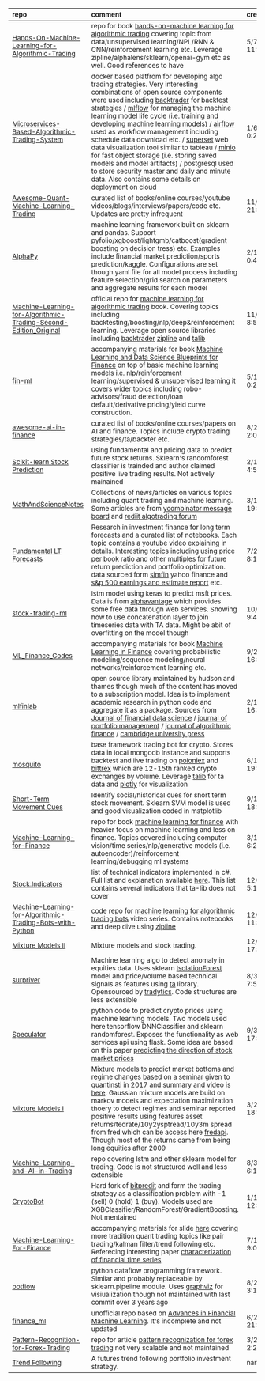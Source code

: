 | <sub>repo</sub>                                                                                                                                                                    | <sub>comment</sub>                                                                                                                                                                                                                                                                                                                                                                                                                                                                                                                                                                                                                                                                                                                                                                                | <sub>created_at</sub>     | <sub>last_commit</sub>    | <sub>star_count</sub>   | <sub>repo_status</sub>              | <sub>rating</sub>   |
|:-----------------------------------------------------------------------------------------------------------------------------------------------------------------------------------|:--------------------------------------------------------------------------------------------------------------------------------------------------------------------------------------------------------------------------------------------------------------------------------------------------------------------------------------------------------------------------------------------------------------------------------------------------------------------------------------------------------------------------------------------------------------------------------------------------------------------------------------------------------------------------------------------------------------------------------------------------------------------------------------------------|:--------------------------|:--------------------------|:------------------------|:------------------------------------|:--------------------|
| <sub>[Hands-On-Machine-Learning-for-Algorithmic-Trading](https://github.com/PacktPublishing/Hands-On-Machine-Learning-for-Algorithmic-Trading)</sub>                               | <sub>repo for book [hands-on-machine learning for algorithmic trading](https://www.packtpub.com/product/hands-on-machine-learning-for-algorithmic-trading/9781789346411) covering topic from data/unsupervised learning/NPL/RNN & CNN/reinforcement learning etc. Leverage zipline/alphalens/sklearn/openai-gym etc as well. Good references to have</sub>                                                                                                                                                                                                                                                                                                                                                                                                                                        | <sub>5/7/19 11:04</sub>   | <sub>1/19/21 7:51</sub>   | <sub>600.0</sub>        | <sub>:heavy_check_mark:</sub>       | <sub>:star:x5</sub> |
| <sub>[Microservices-Based-Algorithmic-Trading-System](https://github.com/saeed349/Microservices-Based-Algorithmic-Trading-System)</sub>                                            | <sub>docker based platfrom for developing algo trading strategies. Very interesting combinations of open source components were used including [backtrader](https://www.backtrader.com/) for backtest strategies / [mlflow](https://mlflow.org/) for managing the machine learning model life cycle  (i.e. training and developing machine learning models) / [airflow](https://airflow.apache.org/) used as workflow management including schedule data download etc. / [superset](https://superset.apache.org/) web data visualization tool similar to tableau / [minio](https://min.io/) for fast object storage (i.e. storing saved models and model artifacts) / postgresql used to store security master and daily and minute data. Also contains some details on deployment on cloud</sub> | <sub>1/6/20 0:21</sub>    | <sub>3/31/20 13:02</sub>  | <sub>104.0</sub>        | <sub>:heavy_check_mark:</sub>       | <sub>:star:x5</sub> |
| <sub>[Awesome-Quant-Machine-Learning-Trading](https://github.com/grananqvist/Awesome-Quant-Machine-Learning-Trading)</sub>                                                         | <sub>curated list of books/online courses/youtube videos/blogs/interviews/papers/code etc. Updates are pretty infrequent</sub>                                                                                                                                                                                                                                                                                                                                                                                                                                                                                                                                                                                                                                                                    | <sub>11/5/18 21:09</sub>  | <sub>10/8/20 16:48</sub>  | <sub>1005.0</sub>       | <sub>:heavy_check_mark:</sub>       | <sub>:star:x5</sub> |
| <sub>[AlphaPy](https://github.com/ScottfreeLLC/AlphaPy)</sub>                                                                                                                      | <sub>machine learning framework built on sklearn and pandas. Support pyfolio/xgboost/lightgmb/catboost(gradient boosting on decision tress) etc. Examples include financial market prediction/sports prediction/kaggle. Configurations are set though yaml file for all model process including feature selection/grid search on parameters and aggregate results for each model</sub>                                                                                                                                                                                                                                                                                                                                                                                                            | <sub>2/14/16 0:47</sub>   | <sub>2/8/21 21:35</sub>   | <sub>576.0</sub>        | <sub>:heavy_check_mark:</sub>       | <sub>:star:x4</sub> |
| <sub>[Machine-Learning-for-Algorithmic-Trading-Second-Edition_Original](https://github.com/PacktPublishing/Machine-Learning-for-Algorithmic-Trading-Second-Edition_Original)</sub> | <sub>official repo for [machine learning for algorithmic trading](https://www.amazon.com/Machine-Learning-Algorithmic-Trading-alternative/dp/1839217715?pf_rd_r=GZH2XZ35GB3BET09PCCA&pf_rd_p=c5b6893a-24f2-4a59-9d4b-aff5065c90ec&pd_rd_r=91a679c7-f069-4a6e-bdbb-a2b3f548f0c8&pd_rd_w=2B0Q0&pd_rd_wg=GMY5S&ref_=pd_gw_ci_mcx_mr_hp_d) book. Covering topics including backtesting/boosting/nlp/deep&reinforcement learning. Leverage open source libraries including [backtrader](https://www.backtrader.com/) [zipline](https://github.com/quantopian/zipline) and [talib](https://github.com/mrjbq7/ta-lib)</sub>                                                                                                                                                                              | <sub>11/15/19 8:51</sub>  | <sub>1/21/21 7:56</sub>   | <sub>279.0</sub>        | <sub>:heavy_check_mark:</sub>       | <sub>:star:x4</sub> |
| <sub>[fin-ml](https://github.com/tatsath/fin-ml)</sub>                                                                                                                             | <sub>accompanying materials for book [Machine Learning and Data Science Blueprints for Finance](https://www.amazon.com/Machine-Learning-Science-Blueprints-Finance/dp/1492073059) on top of basic machine learning models i.e. nlp/reinforcement learning/supervised & unsupervised learning it covers wider topics including robo-advisors/fraud detection/loan default/derivative pricing/yield curve construction.</sub>                                                                                                                                                                                                                                                                                                                                                                       | <sub>5/10/20 0:25</sub>   | <sub>1/23/21 17:15</sub>  | <sub>116.0</sub>        | <sub>:heavy_check_mark:</sub>       | <sub>:star:x4</sub> |
| <sub>[awesome-ai-in-finance](https://github.com/georgezouq/awesome-ai-in-finance)</sub>                                                                                            | <sub>curated list of books/online courses/papers on AI and finance. Topics include crypto trading strategies/ta/backter etc.</sub>                                                                                                                                                                                                                                                                                                                                                                                                                                                                                                                                                                                                                                                                | <sub>8/29/18 2:07</sub>   | <sub>11/27/20 9:43</sub>  | <sub>941.0</sub>        | <sub>:heavy_check_mark:</sub>       | <sub>:star:x3</sub> |
| <sub>[Scikit-learn Stock Prediction](https://github.com/robertmartin8/MachineLearningStocks)</sub>                                                                                 | <sub>using fundamental and pricing data to predict future stock returns. Sklearn's randomforest classifier is trainded and author claimed positive live trading results. Not actively mainained</sub>                                                                                                                                                                                                                                                                                                                                                                                                                                                                                                                                                                                             | <sub>2/12/17 4:50</sub>   | <sub>2/4/21 3:48</sub>    | <sub>931.0</sub>        | <sub>:heavy_multiplication_x:</sub> | <sub>:star:x3</sub> |
| <sub>[MathAndScienceNotes](https://github.com/melling/MathAndScienceNotes)</sub>                                                                                                   | <sub>Collections of news/articles on various topics including quant trading and machine learning. Some articles are from [ycombinator message board](https://news.ycombinator.com/news) and [rediit algotrading forum](https://www.reddit.com/r/algotrading/)</sub>                                                                                                                                                                                                                                                                                                                                                                                                                                                                                                                               | <sub>3/11/16 19:13</sub>  | <sub>12/21/20 3:54</sub>  | <sub>460.0</sub>        | <sub>:heavy_check_mark:</sub>       | <sub>:star:x3</sub> |
| <sub>[Fundamental LT Forecasts](https://github.com/Hvass-Labs/FinanceOps)</sub>                                                                                                    | <sub>Research in investment finance for long term forecasts and a curated list of notebooks. Each topic contains a youtube video explaining in details. Interesting topics including using price per book ratio and other multiples for future return prediction and portfolio optimization. data sourced form [simfin](https://github.com/SimFin/simfin) yahoo finance and [s&p 500 earnings and estimate report](https://www.spglobal.com/spdji/en/documents/additional-material/sp-500-eps-est.xlsx) etc.</sub>                                                                                                                                                                                                                                                                                | <sub>7/22/18 8:14</sub>   | <sub>2/17/21 14:39</sub>  | <sub>383.0</sub>        | <sub>:heavy_check_mark:</sub>       | <sub>:star:x3</sub> |
| <sub>[stock-trading-ml](https://github.com/yacoubb/stock-trading-ml)</sub>                                                                                                         | <sub>lstm model using keras to predict msft prices. Data is from [alphavantage](https://www.alphavantage.co/) which provides some free data through web services. Showing how to use concatenation layer to join timeseries data with TA data. Might be abit of overfitting on the model though</sub>                                                                                                                                                                                                                                                                                                                                                                                                                                                                                             | <sub>10/10/19 9:44</sub>  | <sub>10/12/19 11:38</sub> | <sub>340.0</sub>        | <sub>:heavy_check_mark:</sub>       | <sub>:star:x3</sub> |
| <sub>[ML_Finance_Codes](https://github.com/mfrdixon/ML_Finance_Codes)</sub>                                                                                                        | <sub>accompanying materials for book [Machine Learning in Finance](https://www.springer.com/gp/book/9783030410674) covering probabilistic modeling/sequence modeling/neural networks/reinforcement learning etc.</sub>                                                                                                                                                                                                                                                                                                                                                                                                                                                                                                                                                                            | <sub>9/27/19 16:13</sub>  | <sub>6/13/20 21:20</sub>  | <sub>250.0</sub>        | <sub>:heavy_check_mark:</sub>       | <sub>:star:x3</sub> |
| <sub>[mlfinlab](https://github.com/hudson-and-thames/mlfinlab)</sub>                                                                                                               | <sub>open source library maintained by hudson and thames though much of the content has moved to a subscription model. Idea is to implement academic research in python code and aggregate it as a package. Sources from [Journal of financial data science](https://jfds.pm-research.com/) / [journal of portfolio management](https://jpm.pm-research.com/) / [journal of algorithmic finance](http://www.algorithmicfinance.org/) / [cambridge university press](https://www.cambridge.org/)</sub>                                                                                                                                                                                                                                                                                             | <sub>2/13/19 16:57</sub>  | <sub>4/12/21 10:50</sub>  | <sub>2295.0</sub>       | <sub>:heavy_check_mark:</sub>       | <sub>:star:x3</sub> |
| <sub>[mosquito](https://github.com/miro-ka/mosquito)</sub>                                                                                                                         | <sub>base framework trading bot for crypto. Stores data in local mongodb instance and supports backtest and live trading on [poloniex](https://poloniex.com/) and [bittrex](https://bittrex.com/) which are 12-15th ranked crypto exchanges by volume. Leverage [talib](https://github.com/mrjbq7/ta-lib) for ta data and [plotly](https://github.com/plotly/plotly.py) for visualization</sub>                                                                                                                                                                                                                                                                                                                                                                                                   | <sub>6/18/17 19:57</sub>  | <sub>3/14/21 22:22</sub>  | <sub>220.0</sub>        | <sub>:heavy_check_mark:</sub>       | <sub>:star:x3</sub> |
| <sub>[Short-Term Movement Cues](https://github.com/anfederico/Clairvoyant)</sub>                                                                                                   | <sub>Identify  social/historical cues for short term stock movement. Sklearn SVM model is used and good visualization coded in matplotlib</sub>                                                                                                                                                                                                                                                                                                                                                                                                                                                                                                                                                                                                                                                   | <sub>9/12/16 18:38</sub>  | <sub>8/29/18 20:27</sub>  | <sub>2166.0</sub>       | <sub>:heavy_multiplication_x:</sub> | <sub>:star:x3</sub> |
| <sub>[Machine-Learning-for-Finance](https://github.com/PacktPublishing/Machine-Learning-for-Finance)</sub>                                                                         | <sub>repo for book [machine learning for finance](https://www.packtpub.com/product/machine-learning-for-finance/9781789136364) with heavier focus on machine learning and less on finance. Topics covered including computer vision/time series/nlp/generative models (i.e. autoencoder)/reinforcement learning/debugging ml systems</sub>                                                                                                                                                                                                                                                                                                                                                                                                                                                        | <sub>3/15/18 6:28</sub>   | <sub>1/14/21 15:58</sub>  | <sub>180.0</sub>        | <sub>:heavy_check_mark:</sub>       | <sub>:star:x3</sub> |
| <sub>[Stock.Indicators](https://github.com/DaveSkender/Stock.Indicators)</sub>                                                                                                     | <sub>list of technical indicators implemented in c#. Full list and explanation available [here](https://daveskender.github.io/Stock.Indicators/docs/INDICATORS.html). This list contains several indicators that ta-lib does not cover</sub>                                                                                                                                                                                                                                                                                                                                                                                                                                                                                                                                                      | <sub>12/29/19 5:18</sub>  | <sub>4/11/21 19:17</sub>  | <sub>175.0</sub>        | <sub>:heavy_check_mark:</sub>       | <sub>:star:x3</sub> |
| <sub>[Machine-Learning-for-Algorithmic-Trading-Bots-with-Python](https://github.com/PacktPublishing/Machine-Learning-for-Algorithmic-Trading-Bots-with-Python)</sub>               | <sub>code repo for [machine learning for algorithmic trading bots](https://www.packtpub.com/application-development/machine-learning-algorithmic-trading-bots-python-video) video series. Contains notebooks and deep dive using [zipline](https://github.com/quantopian/zipline)</sub>                                                                                                                                                                                                                                                                                                                                                                                                                                                                                                           | <sub>12/6/18 11:35</sub>  | <sub>1/18/21 6:40</sub>   | <sub>172.0</sub>        | <sub>:heavy_check_mark:</sub>       | <sub>:star:x3</sub> |
| <sub>[Mixture Models II](https://github.com/BlackArbsCEO/mixture_model_trading_public)</sub>                                                                                       | <sub>Mixture models and stock trading.</sub>                                                                                                                                                                                                                                                                                                                                                                                                                                                                                                                                                                                                                                                                                                                                                      | <sub>12/11/17 17:05</sub> | <sub>5/13/20 23:50</sub>  | <sub>166.0</sub>        | <sub>:heavy_check_mark:</sub>       | <sub>:star:x3</sub> |
| <sub>[surpriver](https://github.com/tradytics/surpriver)</sub>                                                                                                                     | <sub>Machine learning algo to detect anomaly in equities data. Uses sklearn [IsolationForest](https://scikit-learn.org/stable/modules/generated/sklearn.ensemble.IsolationForest.html) model and price/volume based technical signals as features using [ta](https://github.com/bukosabino/ta) library. Opensourced by [tradytics](https://tradytics.com/). Code structures are less extensible</sub>                                                                                                                                                                                                                                                                                                                                                                                             | <sub>8/30/20 7:56</sub>   | <sub>9/21/20 4:32</sub>   | <sub>1189.0</sub>       | <sub>:heavy_check_mark:</sub>       | <sub>:star:x3</sub> |
| <sub>[Speculator](https://github.com/amicks/Speculator)</sub>                                                                                                                      | <sub>python code to predict crypto prices using machine learning models. Two models used here tensorflow DNNClassifier and sklearn randomforest. Exposes the functionality as web services api using flask. Some idea are based on this paper [predicting the direction of stock market prices](https://arxiv.org/pdf/1605.00003.pdf)</sub>                                                                                                                                                                                                                                                                                                                                                                                                                                                       | <sub>9/3/17 17:43</sub>   | <sub>9/12/18 18:58</sub>  | <sub>101.0</sub>        | <sub>:heavy_multiplication_x:</sub> | <sub>:star:x3</sub> |
| <sub>[Mixture  Models I](https://github.com/BlackArbsCEO/Mixture_Models)</sub>                                                                                                     | <sub>Mixture models to predict market bottoms and regime changes based on a seminar given to quantinsti in 2017 and summary and video is [here](https://blog.quantinsti.com/webinar-can-we-use-mixture-models-to-predict-market-bottoms/). Gaussian mixture models are build on markov models and expectation maximization thoery to detect regimes and seminar reported positive results using features asset returns/tedrate/10y2ysptread/10y3m spread from fred which can be access here [fredapi](https://github.com/mortada/fredapi). Though most of the returns came from being long equities after 2009 </sub>                                                                                                                                                                             | <sub>3/20/17 18:54</sub>  | <sub>4/25/17 23:35</sub>  | <sub>31.0</sub>         | <sub>:heavy_multiplication_x:</sub> | <sub>:star:x2</sub> |
| <sub>[Machine-Learning-and-AI-in-Trading](https://github.com/PyPatel/Machine-Learning-and-AI-in-Trading)</sub>                                                                     | <sub>repo covering lstm and other sklearn model for trading. Code is not structured well and less extensible</sub>                                                                                                                                                                                                                                                                                                                                                                                                                                                                                                                                                                                                                                                                                | <sub>8/30/17 6:14</sub>   | <sub>10/29/19 8:14</sub>  | <sub>261.0</sub>        | <sub>:heavy_multiplication_x:</sub> | <sub>:star:x2</sub> |
| <sub>[CryptoBot](https://github.com/AdeelMufti/CryptoBot)</sub>                                                                                                                    | <sub>Hard fork of [bitpredit](https://github.com/cbyn/bitpredict) and form the trading strategy as a classification problem with -1 (sell) 0 (hold) 1 (buy). Models used are XGBClassifier/RandomForest/GradientBoosting. Not mentained</sub>                                                                                                                                                                                                                                                                                                                                                                                                                                                                                                                                                     | <sub>1/17/17 12:44</sub>  | <sub>1/17/17 12:48</sub>  | <sub>234.0</sub>        | <sub>:heavy_multiplication_x:</sub> | <sub>:star:x2</sub> |
| <sub>[Machine-Learning-For-Finance](https://github.com/anthonyng2/Machine-Learning-For-Finance)</sub>                                                                              | <sub>accompanying materials for slide [here](https://github.com/anthonyng2/Machine-Learning-For-Finance/blob/master/Regression%20Based%20Machine%20Learning%20for%20Algorithmic%20Trading/Machine%20Learning%20-%20Linear%20Regression%20for%20Algo%20Trading%20v2017-07-13.pdf) covering more tradition quant trading topics like pair trading/kalman filter/trend following etc. Referecing interesting paper [characterization of financial time series](http://www.cs.ucl.ac.uk/fileadmin/UCL-CS/research/Research_Notes/RN_11_01.pdf)</sub>                                                                                                                                                                                                                                                  | <sub>7/11/17 9:09</sub>   | <sub>2/21/18 5:36</sub>   | <sub>205.0</sub>        | <sub>:heavy_multiplication_x:</sub> | <sub>:star:x2</sub> |
| <sub>[botflow](https://github.com/kkyon/botflow)</sub>                                                                                                                             | <sub>python dataflow programming framework. Similar and probably replaceable by sklearn.pipeline module. Uses [graphviz](https://graphviz.org/) for visiualization though not maintained with last commit over 3 years ago</sub>                                                                                                                                                                                                                                                                                                                                                                                                                                                                                                                                                                  | <sub>8/20/18 3:13</sub>   | <sub>5/23/19 14:40</sub>  | <sub>1165.0</sub>       | <sub>:heavy_multiplication_x:</sub> | <sub>:star:x2</sub> |
| <sub>[finance_ml](https://github.com/jjakimoto/finance_ml)</sub>                                                                                                                   | <sub>unofficial repo based on [Advances in Financial Machine Learning](https://www.amazon.com/Advances-Financial-Machine-Learning-Marcos/dp/1119482089). It's incomplete and not updated</sub>                                                                                                                                                                                                                                                                                                                                                                                                                                                                                                                                                                                                    | <sub>6/29/18 21:21</sub>  | <sub>2/18/19 12:34</sub>  | <sub>282.0</sub>        | <sub>:heavy_multiplication_x:</sub> | <sub>:star:x1</sub> |
| <sub>[Pattern-Recognition-for-Forex-Trading](https://github.com/PythonProgramming/Pattern-Recognition-for-Forex-Trading)</sub>                                                     | <sub>repo for article [pattern recognization for forex trading](https://pythonprogramming.net/machine-learning-pattern-recognition-algorithmic-forex-stock-trading/) not very scalable and not maintained</sub>                                                                                                                                                                                                                                                                                                                                                                                                                                                                                                                                                                                   | <sub>3/26/15 2:22</sub>   | <sub>3/26/15 2:33</sub>   | <sub>173.0</sub>        | <sub>:heavy_multiplication_x:</sub> | <sub>:star:x1</sub> |
| <sub>[Trend Following](http://inseaddataanalytics.github.io/INSEADAnalytics/ExerciseSet2.html)</sub>                                                                               | <sub>A futures trend following portfolio investment strategy.</sub>                                                                                                                                                                                                                                                                                                                                                                                                                                                                                                                                                                                                                                                                                                                               | <sub>nan</sub>            | <sub>nan</sub>            | <sub>nan</sub>          | <sub>:heavy_check_mark:</sub>       | <sub></sub>         |